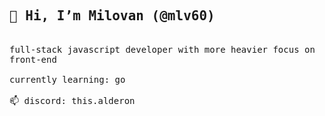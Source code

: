 
<!--- old version
- 👋 Hi, I’m Milovan (@mlv60)
- 👀 I’m interested in software (especially related to my favorite industry, CRE)
- 🌱 I’m currently diving deep and learning about ReactJS
- 💞️ I’m looking to collaborate on anything that could be interesting and become useful in the world (and honestly advance my career in tech within the CRE industry)
- 📫 How to reach me (knox97js@gmail.com, therealmilovan@gmail.com)
--->

<!---
lacarone/lacarone is a ✨ special ✨ repository because its `README.md` (this file) appears on your GitHub profile.
You can click the Preview link to take a look at your changes.
--->



  
  
  <samp>
  <h2>👋 Hi, I’m Milovan (@mlv60)</h2>
    <br>full-stack javascript developer with more heavier focus on front-end
    <br><br>currently learning: go
    <br><br>📫 discord: this.alderon
  </samp>
  
  

